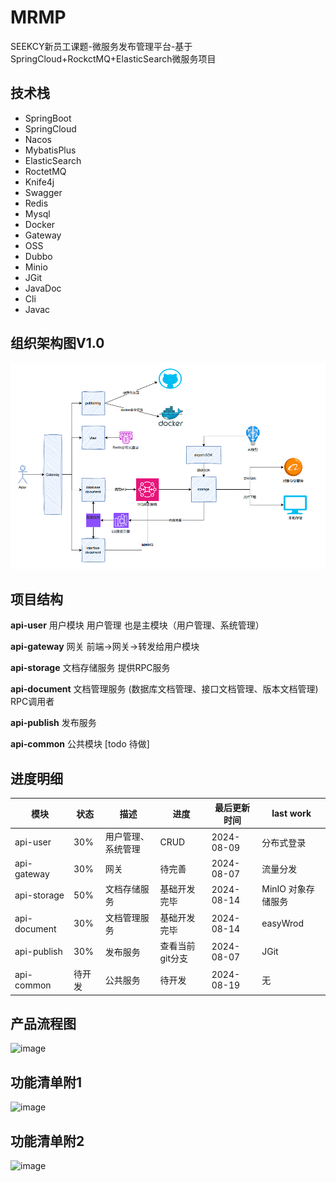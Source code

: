# MRMP
SEEKCY新员工课题-微服务发布管理平台-基于SpringCloud+RockctMQ+ElasticSearch微服务项目

## 技术栈
- SpringBoot
- SpringCloud
- Nacos
- MybatisPlus
- ElasticSearch
- RoctetMQ
- Knife4j
- Swagger
- Redis
- Mysql
- Docker
- Gateway
- OSS
- Dubbo
- Minio
- JGit
- JavaDoc
- Cli
- Javac
## 组织架构图V1.0
![img.png](img.png)

## 项目结构
**api-user** 用户模块 用户管理 也是主模块（用户管理、系统管理） 

**api-gateway** 网关 前端->网关->转发给用户模块

**api-storage** 文档存储服务 提供RPC服务

**api-document** 文档管理服务 (数据库文档管理、接口文档管理、版本文档管理) RPC调用者

**api-publish** 发布服务

**api-common** 公共模块 [todo 待做]


## 进度明细
| 模块 | 状态  | 描述         | 进度        | 最后更新时间     | last work |
| --- |-----|------------|-----------|------------|-------|
| api-user | 30% | 用户管理、系统管理  | CRUD      | 2024-08-09 |分布式登录|
| api-gateway | 30% | 网关         | 待完善       | 2024-08-07 |流量分发|
| api-storage | 50% | 文档存储服务     | 基础开发完毕    | 2024-08-14 |MinIO 对象存储服务|
| api-document | 30% | 文档管理服务     | 基础开发完毕    | 2024-08-14 |easyWrod|
| api-publish | 30% | 发布服务       | 查看当前git分支 | 2024-08-07 |JGit|
| api-common | 待开发 | 公共服务       | 待开发       | 2024-08-19 |无|

## 产品流程图
![image](https://github.com/user-attachments/assets/5380889f-9a3c-41d5-a897-191336cf53d2)

## 功能清单附1
![image](https://github.com/user-attachments/assets/508448d7-e8a2-47e1-8ea7-3a812d933a1d)

## 功能清单附2
![image](https://github.com/user-attachments/assets/d1cf3cf2-b0dd-4825-af59-0ecc39afa6a3)


